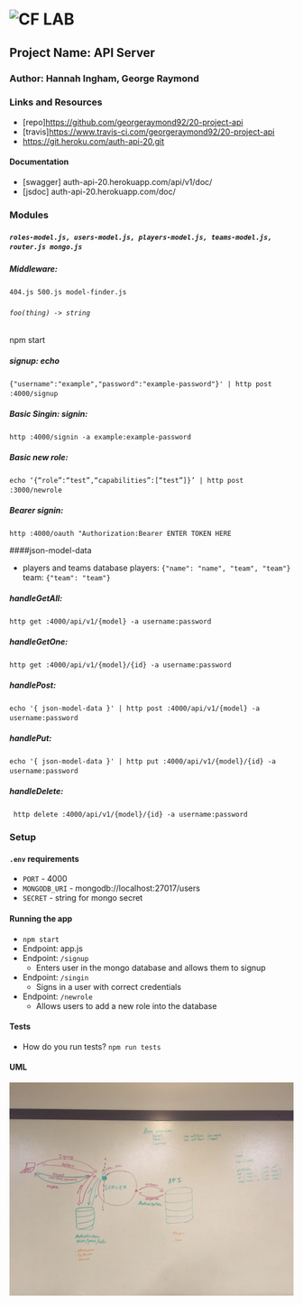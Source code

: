![CF](http://i.imgur.com/7v5ASc8.png) LAB
=================================================

## Project Name: API Server

### Author: Hannah Ingham, George Raymond

### Links and Resources
* [repo]https://github.com/georgeraymond92/20-project-api
* [travis]https://www.travis-ci.com/georgeraymond92/20-project-api
* https://git.heroku.com/auth-api-20.git

#### Documentation
* [swagger] auth-api-20.herokuapp.com/api/v1/doc/
* [jsdoc] auth-api-20.herokuapp.com/doc/

### Modules
##### `roles-model.js, users-model.js, players-model.js, teams-model.js, router.js mongo.js`
##### Middleware: 
`404.js 500.js model-finder.js`


###### `foo(thing) -> string`
npm start
##### signup: echo 
`{"username":"example","password":"example-password"}' | http post :4000/signup`

##### Basic Singin: signin: 
`http :4000/signin -a example:example-password`

##### Basic new role:
`echo ‘{“role”:“test”,“capabilities”:[“test”]}’ | http post :3000/newrole`

##### Bearer signin: 
`http :4000/oauth "Authorization:Bearer ENTER TOKEN HERE`

####json-model-data 
* players and teams database
players: `{"name": "name", "team", "team"}`
team: `{"team": "team"}`

##### handleGetAll:
`http get :4000/api/v1/{model} -a username:password`

##### handleGetOne:
`http get :4000/api/v1/{model}/{id} -a username:password`

##### handlePost:
`echo '{ json-model-data }' | http post :4000/api/v1/{model} -a username:password`

##### handlePut:
`echo '{ json-model-data }' | http put :4000/api/v1/{model}/{id} -a username:password`

##### handleDelete:
` http delete :4000/api/v1/{model}/{id} -a username:password`

### Setup
#### `.env` requirements
* `PORT` - 4000
* `MONGODB_URI` - mongodb://localhost:27017/users
* `SECRET` - string for mongo secret

#### Running the app
* `npm start`
* Endpoint: app.js
* Endpoint: `/signup`
  * Enters user in the mongo database and allows them to signup
* Endpoint: `/singin`
  * Signs in a user with correct credentials
* Endpoint: `/newrole`
  * Allows users to add a new role into the database
  
#### Tests
* How do you run tests? 
`npm run tests`

#### UML
![image](./assets/api-server-uml.JPG)
